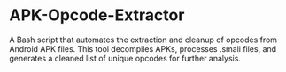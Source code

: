 # APK-Opcode-Extractor
A Bash script that automates the extraction and cleanup of opcodes from Android APK files. This tool decompiles APKs, processes .smali files, and generates a cleaned list of unique opcodes for further analysis.
